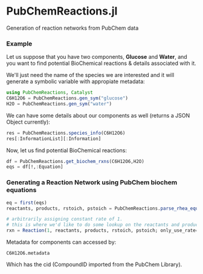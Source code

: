 # PubChemReactions.jl
Generation of reaction networks from PubChem data

### Example
Let us suppose that you have two components, **Glucose** and **Water**, and you want to find potential BioChemical reactions & details associated with it.

We'll just need the name of the species we are interested and it will generate a symbolic variable with appropiate metadata:

```julia
using PubChemReactions, Catalyst
C6H12O6 = PubChemReactions.gen_sym("glucose")
H2O = PubChemReactions.gen_sym("water")
```

We can have some details about our components as well (returns a JSON Object currently):

```julia
res = PubChemReactions.species_info(C6H12O6)
res[:InformationList][:Information]
```
Now, let us find potential BioChemical reactions:

```julia
df = PubChemReactions.get_biochem_rxns(C6H12O6,H2O)
eqs = df[!,:Equation]
```
### Generating a Reaction Network using PubChem biochem equations
```julia
eq = first(eqs)
reactants, products, rstoich, pstoich = PubChemReactions.parse_rhea_equation(eq)

# arbitrarily assigning constant rate of 1. 
# this is where we'd like to do some lookup on the reactants and products to make an educated guess about the rate law
rxn = Reaction(1, reactants, products, rstoich, pstoich; only_use_rate=true) 
```


Metadata for components can accessed by: 
```
C6H12O6.metadata
```
Which has the cid (CompoundID imported from the PubChem Library).
